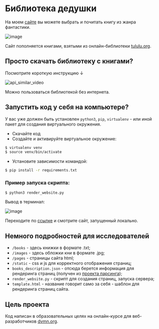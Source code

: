 # Библиотека дедушки
На моем [сайте](https://standbit.github.io/Library-site/pages/) вы можете выбрать и почитать книгу из жанра фантастики.

![image](https://user-images.githubusercontent.com/77130336/200890876-11765365-e9eb-48aa-af9b-a2cb759598c2.png)

Сайт пополняется книгами, взятыми из онлайн-библиотеки [tululu.org](https://tululu.org/).

## Просто скачать библиотеку с книгами?
Посмотрите короткую инструкцию &darr;

![api_similar_video](https://user-images.githubusercontent.com/77130336/200885829-25f97e97-ac0d-4c5e-b4bc-b08946a4fc59.gif)

Можно пользоваться библиотекой без интернета.

## Запустить код у себя на компьютере?

У вас уже должен быть установлен `python3`, `pip`, `virtualenv` - или иной пакет для создания виртуального окружения.

- Скачайте код
- Создайте и активируйте виртуальное окружение:
```bash
$ virtualenv venv
$ source venv/bin/activate
```
- Установите зависимости командой:
```bash
$ pip install -r requirements.txt
```

### Пример запуска скрипта:
```python3
$ python3 render_website.py
```
Вывод в терминал:

![image](https://user-images.githubusercontent.com/77130336/200891276-ce499e4a-c379-44be-b7de-b9a02b99ae09.png)

Переходите по [ссылке](http://127.0.0.1:5500/pages) и смотрите сайт, запущенный локально. 

## Немного подробностей для исследователей
* `/books` -  здесь книжки в формате .txt;
* `/images` - здесь обложки кни  в формате .jpg;
* `/pages` - страницы сайта html;
* `/static` - css и js для корректного отображения страниц;
* `books_description.json` - отсюда берется информация для рендеринга страниц (получен из [проекта парсинга](https://github.com/standbit/Library-parser));
* `render_website.py` - скрипт для создания страниц, запуска сервера;
* `template.html` - название говорит само за себя - шаблон для рендеринга страниц сайта. 

## Цель проекта

Код написан в образовательных целях на онлайн-курсе для веб-разработчиков [dvmn.org](https://dvmn.org/).
